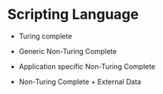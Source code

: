 # Scripting Language

- Turing complete

- Generic Non-Turing Complete

- Application specific Non-Turing Complete

- Non-Turing Complete + External Data
